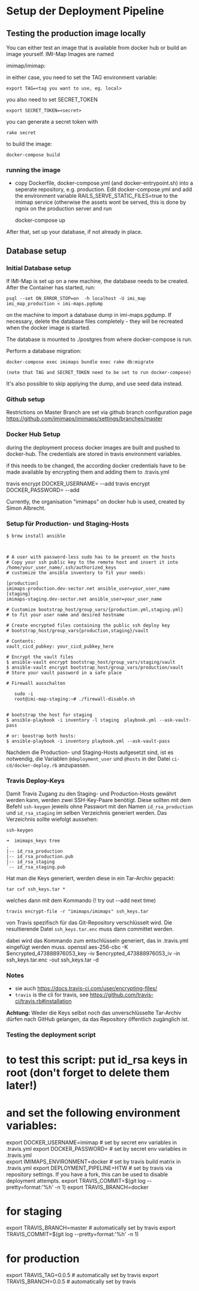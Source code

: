 
# Setup der Deployment Pipeline

## Testing the production image locally

You can either test an image that is available from docker hub or
build an image yourself. IMI-Map Images are named

   imimap/imimap:<tag>

in either case, you need to set the TAG environment variable:

    export TAG=<tag you want to use, eg. local>

you also need to set SECRET_TOKEN

    export SECRET_TOKEN=<secret>

you can generate a secret token with

    rake secret

to build the image:

    docker-compose build

### running the image

- copy Dockerfile, docker-compose.yml (and docker-entrypoint.sh) into a seperate repository, e.g. production. Edit docker-compose.yml and add the environment variable RAILS_SERVE_STATIC_FILES=true to the imimap service (otherwise the assets wont be served, this is done by ngnix on the production server and run

    docker-compose up

After that, set up your database, if not already in place.

## Database setup

### Initial Database setup

If IMI-Map is set up on a new machine, the database needs to be created.
After the Container has started, run:

    psql --set ON_ERROR_STOP=on  -h localhost -U imi_map imi_map_production < imi-maps.pgdump

on the machine to import a database dump in imi-maps.pgdump. If necessary, delete the database files completely - they will be recreated when the docker image is started.

The database is mounted to ./postgres from where docker-compose is run.

Perform a database migration:

    docker-compose exec imimaps bundle exec rake db:migrate

    (note that TAG and SECRET_TOKEN need to be set to run docker-compose)

It's also possible to skip applying the dump, and use seed data instead.

### Github setup
Restrictions on Master Branch are set via github branch configuration page
 https://github.com/imimaps/imimaps/settings/branches/master

### Docker Hub Setup

during the deployment process docker images are built and pushed to docker-hub.
The credentials are stored in travis environment variables.

if this needs to be changed, the according docker credentials have to be made available by encrypting them and adding them to .travis.yml

travis encrypt DOCKER_USERNAME= --add
travis encrypt DOCKER_PASSWORD= --add

Currently, the organisation "imimaps" on docker hub is used, created by Simon Albrecht.


### Setup für Production- und Staging-Hosts


```
$ brew install ansible



# A user with password-less sudo has to be present on the hosts
# Copy your ssh public key to the remote host and insert it into /home/your_user_name/.ssh/authorized_keys
# customize the ansible inventory to fit your needs:

[production]
imimaps-production.dev-sector.net ansible_user=your_user_name
[staging]
imimaps-staging.dev-sector.net ansible_user=your_user_name

# Customize bootstrap_host/group_vars/{production.yml,staging.yml}
# to fit your user name and desired hostname

# Create encrypted files containing the public ssh deploy key
# bootstrap_host/group_vars{production,staging}/vault

# Contents:
vault_cicd_pubkey: your_cicd_pubkey_here

# Encrypt the vault files
$ ansible-vault encrypt bootstrap_host/group_vars/staging/vault
$ ansible-vault encrypt bootstrap_host/group_vars/production/vault
# Store your vault password in a safe place

# Firewall ausschalten

   sudo -i
   root@imi-map-staging:~# ./firewall-disable.sh


# bootstrap the host for staging
$ ansible-playbook -i inventory -l staging  playbook.yml --ask-vault-pass

# or: boostrap both hosts:
$ ansible-playbook -i inventory playbook.yml --ask-vault-pass
```

Nachdem die Production- und Staging-Hosts aufgesetzt sind, ist es notwendig, die Variablen `@deployment_user` und
`@hosts` in der Datei `ci-cd/docker-deploy.rb` anzupassen.

### Travis Deploy-Keys

Damit Travis Zugang zu den Staging- und Production-Hosts gewährt werden kann, werden zwei SSH-Key-Paare benötigt.
Diese sollten mit dem Befehl `ssh-keygen` jeweils ohne Passwort mit den Namen `id_rsa_production` und `id_rsa_staging` im selben Verzeichnis generiert werden.
Das Verzeichnis sollte wiefolgt aussehen:

    ssh-keygen

```
➜  imimaps_keys tree
.
|-- id_rsa_production
|-- id_rsa_production.pub
|-- id_rsa_staging
`-- id_rsa_staging.pub
```
Hat man die Keys generiert, werden diese  in ein Tar-Archiv gepackt:

`tar cvf ssh_keys.tar *`

welches dann mit dem Kommando (! try out --add next time)

```
travis encrypt-file -r "imimaps/imimaps" ssh_keys.tar
```

von Travis spezifisch für das Git-Repository verschlüsselt wird. Die resultierende Datei `ssh_keys.tar.enc` muss dann committet werden.

dabei wird das Kommando zum entschlüsseln generiert, das in .travis.yml eingefügt werden muss.
    openssl aes-256-cbc -K $encrypted_473888976053_key -iv $encrypted_473888976053_iv -in ssh_keys.tar.enc -out ssh_keys.tar -d


### Notes
 * sie auch  https://docs.travis-ci.com/user/encrypting-files/
 * `travis` is the cli for travis, see https://github.com/travis-ci/travis.rb#installation


**Achtung:** Weder die Keys selbst noch das unverschlüsselte Tar-Archiv dürfen nach GitHub gelangen, da das Repository öffentlich zugänglich ist.


### Testing the deployment script

# to test this script: put id_rsa keys in root (don't forget to delete them later!)
# and set the following environment variables:

export DOCKER_USERNAME=imimap # set by secret env variables in .travis.yml
export DOCKER_PASSWORD=<put here> # set by secret env variables in .travis.yml  
export IMIMAPS_ENVIRONMENT=docker # set by travis build matrix in .travis.yml
export DEPLOYMENT_PIPELINE=HTW # set by travis via repository settings. If you have a fork, this can be used to disable deployment attempts.
export TRAVIS_COMMIT=$(git log --pretty=format:'%h' -n 1)
export TRAVIS_BRANCH=docker

# for staging
export TRAVIS_BRANCH=master # automatically set by travis
export TRAVIS_COMMIT=$(git log --pretty=format:'%h' -n 1)



# for production
export TRAVIS_TAG=0.0.5 # automatically set by travis
export TRAVIS_BRANCH=0.0.5 # automatically set by travis
